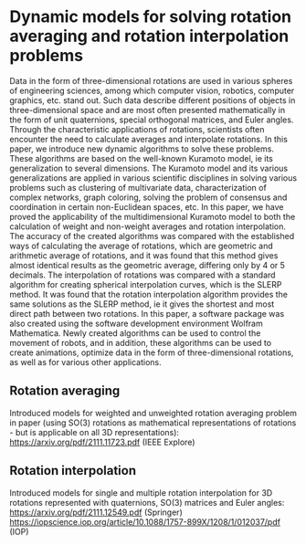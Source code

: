 # Dynamic models for solving rotation averaging and rotation interpolation problems

Data in the form of three-dimensional rotations are used in various spheres of engineering sciences, among which computer vision, robotics, computer graphics, etc. stand out. Such data describe different positions of objects in three-dimensional space and are most often presented mathematically in the form of unit quaternions, special orthogonal matrices, and Euler angles. Through the characteristic applications of rotations, scientists often encounter the need to calculate averages and interpolate rotations. In this paper, we introduce new dynamic algorithms to solve these problems. These algorithms are based on the well-known Kuramoto model, ie its generalization to several dimensions. The Kuramoto model and its various generalizations are applied in various scientific disciplines in solving various problems such as clustering of multivariate data, characterization of complex networks, graph coloring, solving the problem of consensus and coordination in certain non-Euclidean 
spaces, etc. In this paper, we have proved the applicability of the multidimensional Kuramoto model to both the calculation of weight and non-weight averages and rotation interpolation. The accuracy of the created algorithms was compared with the established ways of calculating the average of rotations, which are geometric and arithmetic average of rotations, and it was found that this method gives almost identical results as the geometric average, differing only by 4 or 5 decimals. The interpolation of rotations was compared with a standard algorithm for creating spherical interpolation curves, which is the SLERP method. It was found that the rotation interpolation algorithm provides the same solutions as the SLERP method, ie it gives the shortest and most direct path between two rotations. In this paper, a software package was also created using the software development environment Wolfram Mathematica. Newly created algorithms can be used to control the movement of robots, and in addition, these algorithms can be used to create animations, optimize data in the form of three-dimensional rotations, as well as for various other applications.

## Rotation averaging
Introduced models for weighted and unweighted rotation averaging problem in paper (using SO(3) rotations as mathematical representations of rotations - but is applicable on all 3D representations):
https://arxiv.org/pdf/2111.11723.pdf (IEEE Explore)

## Rotation interpolation
Introduced models for single and multiple rotation interpolation for 3D rotations represented with quaternions, SO(3) matrices and Euler angles:
https://arxiv.org/pdf/2111.12549.pdf (Springer)
https://iopscience.iop.org/article/10.1088/1757-899X/1208/1/012037/pdf (IOP)

